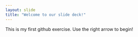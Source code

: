 ```yaml
---
layout: slide
title: "Welcome to our slide deck!"
---
```

This is my first github exercise.
Use the right arrow to begin!
